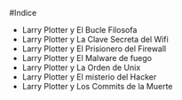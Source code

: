 #Indice

* Larry Plotter y El Bucle Filosofa
* Larry Plotter y La Clave Secreta del Wifi
* Larry Plotter y El Prisionero del Firewall
* Larry Plotter y El Malware de fuego
* Larry Plotter y La Orden de Unix
* Larry Plotter y El misterio del Hacker
* Larry Plotter y Los Commits de la Muerte